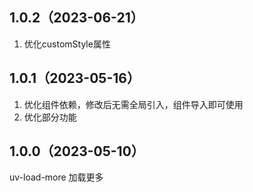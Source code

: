## 1.0.2（2023-06-21）
1. 优化customStyle属性
## 1.0.1（2023-05-16）
1. 优化组件依赖，修改后无需全局引入，组件导入即可使用
2. 优化部分功能
## 1.0.0（2023-05-10）
uv-load-more 加载更多
